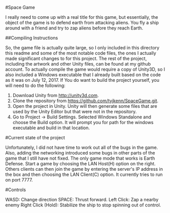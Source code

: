 #Space Game

I really need to come up with a real title for this game, but essentially, the
object of the game is to defend earth from attacking aliens. You fly a ship
around with a friend and try to zap aliens before they reach Earth.

##Compiling Instructions

So, the game file is actually quite large, so I only included in this directory
this readme and some of the most notable code files, the ones I actually made
significant changes to for this project. The rest of the project, including the
artwork and other Unity files, can be found at my github account. To actually
compile the game would require a copy of Unity3D, so I also included a Windows
executable that I already built based on the code as it was on July 12, 2017. If
You do want to build the project yourself, you will need to do the following:

  1. Download Unity from http://unity3d.com.
  2. Clone the repository from https://github.com/tyjkenn/SpaceGame.git.
  3. Open the project in Unity. Unity will then generate some files that are used
     by the Unity Editor but that were not in the repository.
  4. Go to Project -> Build Settings. Selected Windows Standalone and choose the
     Build option. It will prompt you for path for the windows executable and
     build in that location.

#Current state of the project

Unfortunately, I did not have time to work out all of the bugs in the game. Also,
adding the networking introduced some bugs in other parts of the game that I still
have not fixed. The only game mode that works is Earth Defense. Start a game by
choosing the LAN Host(H) option on the right. Others clients can then join the
game by entering the server's IP address in the box and then choosing the LAN
Client(C) option. It currently tries to run on port 7777.

#Controls

WASD: Change direction
SPACE: Thrust forward.
Left Click: Zap a nearby enemy
Right Click (Hold): Stabilize the ship to stop spinning out of control.

